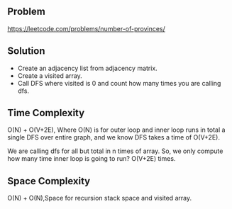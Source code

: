 ## Problem

https://leetcode.com/problems/number-of-provinces/

## Solution

- Create an adjacency list from adjacency matrix.
- Create a visited array.
- Call DFS where visited is 0 and count how many times you are calling dfs.

## Time Complexity

O(N) + O(V+2E), Where O(N) is for outer loop and inner loop runs in total a single DFS over entire graph, and we know DFS takes a time of O(V+2E).

We are calling dfs for all but total in n times of array. So, we only compute how many time inner loop is going to run? O(V+2E) times.

## Space Complexity

O(N) + O(N),Space for recursion stack space and visited array.
